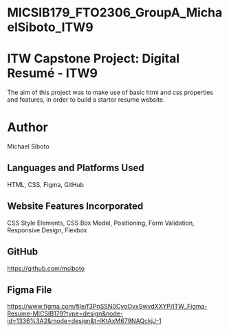 # MICSIB179_FTO2306_GroupA_MichaelSiboto_ITW9

# ITW Capstone Project: Digital Resumé - ITW9

The aim of this project was to make use of basic html and css properties and features, in order to build a starter resume website.

# Author
Michael Siboto

## Languages and Platforms Used
HTML, CSS, Figma, GitHub

## Website Features Incorporated
CSS Style Elements, CSS Box Model, Positioning, Form Validation, Responsive Design, Flexbox

## GitHub
https://github.com/msiboto

## Figma File
https://www.figma.com/file/f3PnSSN0CyoOvxSwvdXXYP/ITW_Figma-Resume-MICSIB179?type=design&node-id=1336%3A2&mode=design&t=lKtAxM679NAQckjJ-1
